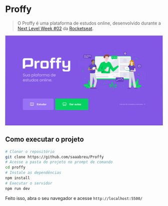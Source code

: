 # Proffy

> O Proffy é uma plataforma de estudos online, desenvolvido durante a [Next Level Week #02](https://nextlevelweek.com/) da [Rocketseat](https://rocketseat.com.br/). 

![](Home.png)

## Como executar o projeto

```bash
# Clonar o repositório
git clone https://github.com/saaabreu/Proffy
# Acesse a pasta do projeto no prompt de comando
cd proffy
# Instale as dependências
npm install
# Executar o servidor
npm run dev
```
Feito isso, abra o seu navegador e acesse `http://localhost:5500/`